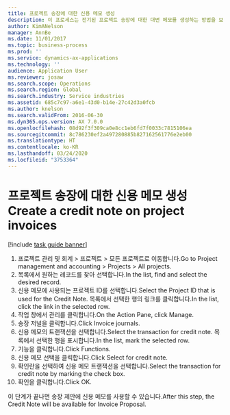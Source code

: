 ```yaml
---
title: 프로젝트 송장에 대한 신용 메모 생성
description: 이 프로세스는 전기된 프로젝트 송장에 대한 대변 메모를 생성하는 방법을 보여줍니다.
author: KimANelson
manager: AnnBe
ms.date: 11/01/2017
ms.topic: business-process
ms.prod: ''
ms.service: dynamics-ax-applications
ms.technology: ''
audience: Application User
ms.reviewer: josaw
ms.search.scope: Operations
ms.search.region: Global
ms.search.industry: Service industries
ms.assetid: 685c7c97-a6e1-43d0-b14e-27c42d3a0fcb
ms.author: knelson
ms.search.validFrom: 2016-06-30
ms.dyn365.ops.version: AX 7.0.0
ms.openlocfilehash: 08d92f3f309ca0e8cc1eb6fd7f0033c7815106ea
ms.sourcegitcommit: 8c786230ef2a497280885b827162561776e2eb00
ms.translationtype: HT
ms.contentlocale: ko-KR
ms.lasthandoff: 03/24/2020
ms.locfileid: "3753364"
---
```

# <a name="create-a-credit-note-on-project-invoices"></a><span data-ttu-id="14648-103">프로젝트 송장에 대한 신용 메모 생성</span><span class="sxs-lookup"><span data-stu-id="14648-103">Create a credit note on project invoices</span></span>

[!include [task guide banner](../../includes/task-guide-banner.md)]

1. <span data-ttu-id="14648-104">프로젝트 관리 및 회계 > 프로젝트 > 모든 프로젝트로 이동합니다.</span><span class="sxs-lookup"><span data-stu-id="14648-104">Go to Project management and accounting > Projects > All projects.</span></span> 
2. <span data-ttu-id="14648-105">목록에서 원하는 레코드를 찾아 선택합니다.</span><span class="sxs-lookup"><span data-stu-id="14648-105">In the list, find and select the desired record.</span></span> 
3. <span data-ttu-id="14648-106">신용 메모에 사용되는 프로젝트 ID를 선택합니다.</span><span class="sxs-lookup"><span data-stu-id="14648-106">Select the Project ID that is used for the Credit Note.</span></span> <span data-ttu-id="14648-107">목록에서 선택한 행의 링크를 클릭합니다.</span><span class="sxs-lookup"><span data-stu-id="14648-107">In the list, click the link in the selected row.</span></span> 
4. <span data-ttu-id="14648-108">작업 창에서 관리를 클릭합니다.</span><span class="sxs-lookup"><span data-stu-id="14648-108">On the Action Pane, click Manage.</span></span> 
5. <span data-ttu-id="14648-109">송장 저널을 클릭합니다.</span><span class="sxs-lookup"><span data-stu-id="14648-109">Click Invoice journals.</span></span> 
6. <span data-ttu-id="14648-110">신용 메모의 트랜잭션을 선택합니다.</span><span class="sxs-lookup"><span data-stu-id="14648-110">Select the transaction for credit note.</span></span> <span data-ttu-id="14648-111">목록에서 선택한 행을 표시합니다.</span><span class="sxs-lookup"><span data-stu-id="14648-111">In the list, mark the selected row.</span></span> 
7. <span data-ttu-id="14648-112">기능을 클릭합니다.</span><span class="sxs-lookup"><span data-stu-id="14648-112">Click Functions.</span></span> 
8. <span data-ttu-id="14648-113">신용 메모 선택을 클릭합니다.</span><span class="sxs-lookup"><span data-stu-id="14648-113">Click Select for credit note.</span></span> 
9. <span data-ttu-id="14648-114">확인란을 선택하여 신용 메모 트랜잭션을 선택합니다.</span><span class="sxs-lookup"><span data-stu-id="14648-114">Select the transaction for credit note by marking the check box.</span></span>
10. <span data-ttu-id="14648-115">확인을 클릭합니다.</span><span class="sxs-lookup"><span data-stu-id="14648-115">Click OK.</span></span> 

<span data-ttu-id="14648-116">이 단계가 끝나면 송장 제안에 신용 메모를 사용할 수 있습니다.</span><span class="sxs-lookup"><span data-stu-id="14648-116">After this step, the Credit Note will be available for Invoice Proposal.</span></span>
